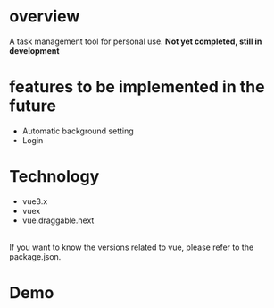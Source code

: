 # overview
A task management tool for personal use.
**Not yet completed, still in development**

# features to be implemented in the future
- Automatic background setting
- Login
  
# Technology
- vue3.x
- vuex
- vue.draggable.next
<br>
If you want to know the versions related to vue, please refer to the package.json.

# Demo


